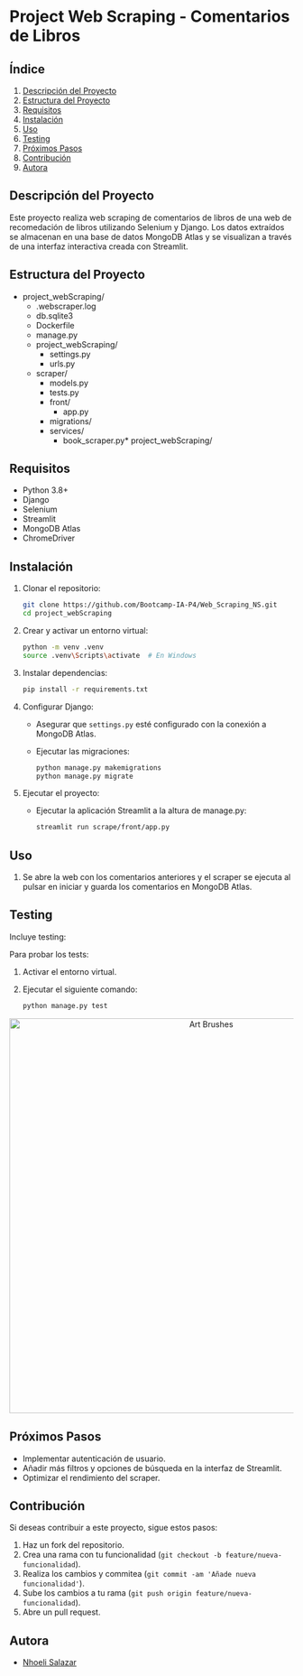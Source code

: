 # Project Web Scraping - Comentarios de Libros

## Índice

1.  [Descripción del Proyecto](#descripción-del-proyecto)
2.  [Estructura del Proyecto](#estructura-del-proyecto)
3.  [Requisitos](#requisitos)
4.  [Instalación](#instalación)
5.  [Uso](#uso)
6.  [Testing](#Testing)
7.  [Próximos Pasos](#próximos-pasos)
8.  [Contribución](#contribución)
9.  [Autora](#Autora)


## Descripción del Proyecto

Este proyecto realiza web scraping de comentarios de libros de una web de recomedación de libros utilizando Selenium y Django. Los datos extraídos se almacenan en una base de datos MongoDB Atlas y se visualizan a través de una interfaz interactiva creada con Streamlit.

## Estructura del Proyecto
* project_webScraping/
    * .webscraper.log
    * db.sqlite3
    * Dockerfile
    * manage.py
    * project_webScraping/
        * settings.py
        * urls.py
    * scraper/
        * models.py
        * tests.py
        * front/
            * app.py
        * migrations/
        * services/
            * book_scraper.py* project_webScraping/

    
## Requisitos

* Python 3.8+
* Django
* Selenium
* Streamlit
* MongoDB Atlas
* ChromeDriver

## Instalación

1.  Clonar el repositorio:

    ```bash
    git clone https://github.com/Bootcamp-IA-P4/Web_Scraping_NS.git
    cd project_webScraping
    ```

2.  Crear y activar un entorno virtual:

    ```bash
    python -m venv .venv
    source .venv\Scripts\activate  # En Windows
    ```

3.  Instalar dependencias:

    ```bash
    pip install -r requirements.txt
    ```

4.  Configurar Django:

    * Asegurar que `settings.py` esté configurado con la conexión a MongoDB Atlas.
    * Ejecutar las migraciones:

        ```bash
        python manage.py makemigrations
        python manage.py migrate
        ```

5.  Ejecutar el proyecto:

    * Ejecutar la aplicación Streamlit a la altura de manage.py:

        ```bash
        streamlit run scrape/front/app.py
        ```

## Uso

1.  Se abre la web con los comentarios anteriores y el scraper se ejecuta al pulsar en iniciar y guarda los comentarios en MongoDB Atlas.

## Testing

Incluye testing:

Para probar los tests:

1. Activar el entorno virtual.
2. Ejecutar el siguiente comando:

    ```bash
    python manage.py test
    ```
<div align="center">
  <img src="https://res.cloudinary.com/artevivo/image/upload/v1742771260/Captura_de_pantalla_2025-03-24_000718_fc4zwc.png" width="700" alt="Art Brushes" />
</div>


## Próximos Pasos

* Implementar autenticación de usuario.
* Añadir más filtros y opciones de búsqueda en la interfaz de Streamlit.
* Optimizar el rendimiento del scraper.


## Contribución

Si deseas contribuir a este proyecto, sigue estos pasos:

1.  Haz un fork del repositorio.
2.  Crea una rama con tu funcionalidad (`git checkout -b feature/nueva-funcionalidad`).
3.  Realiza los cambios y commitea (`git commit -am 'Añade nueva funcionalidad'`).
4.  Sube los cambios a tu rama (`git push origin feature/nueva-funcionalidad`).
5.  Abre un pull request.

## Autora

*   [Nhoeli Salazar](https://github.com/Nho89)

